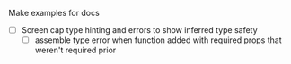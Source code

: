
Make examples for docs
- [ ] Screen cap type hinting and errors to show inferred type safety
  - [ ] assemble type error when function added with required props that weren't required prior
